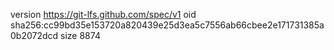 version https://git-lfs.github.com/spec/v1
oid sha256:cc99bd35e153720a820439e25d3ea5c7556ab66cbee2e171731385a0b2072dcd
size 8874
